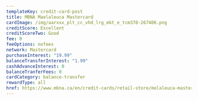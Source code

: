 ```yaml
---
templateKey: credit-card-post
title: MBNA Maelaleuca Mastercard
cardImage: /img/aarxxx_plt_cc_vhd_lrg_mkt_e_tcm378-267406.png
creditScore: Excellent
creditScoreTwo: Good
fee: 0
feeOptions: nofees
network: Mastercard
purchaseInterest: "19.99"
balanceTransferInterest: "1.99"
cashAdvanceInterest: 0
balanceTranferFees: 0
cardCategory: balance-transfer
rewardType: all
href: https://www.mbna.ca/en/credit-cards/retail-store/melaleuca-mastercard/
---
```

